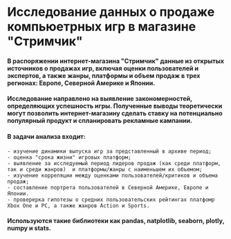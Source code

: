# Исследование данных о продаже компьюетрных игр в магазине "Стримчик"

#### В распоряжении интернет-магазина "Стримчик" данные из открытых источников о продажах игр, включая оценки пользователей и экспертов, а также жанры, платформы и объем продаж в трех регионах: Европе, Северной Америке и Японии.

#### Исследование направлено на выявление закономерностей, определяющих успешность игры. Полученные выводы теоретически могут позволить интернет-магазину сделать ставку на потенциально популярный продукт и спланировать рекламные кампании.

#### В задачи анализа входит:
    - изучение динамики выпуска игр за представленный в архиве период;
    - оценка "срока жизни" игровых платформ;
    - выявление за исследуемый период лидеров продаж (как среди платформ, так и среди жанров)  и платформы/жанры с наименьшем их объемом;
    - изучение корреляции между оценками пользователей/критиков и объема продаж;
    - составление портрета пользователей в Северной Америке, Европе и Японии.
    - проверерка гипотезы о средних пользовательских рейтингах платфомр Xbox One и PC, а также жанров Action и Sports.

####  Используются такие библиотеки как pandas, natplotlib, seaborn, plotly, numpy и stats.
